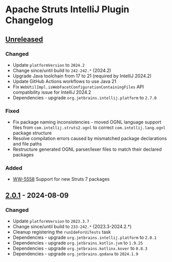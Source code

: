 <!-- Keep a Changelog guide -> https://keepachangelog.com -->

# Apache Struts IntelliJ Plugin Changelog

## [Unreleased]

### Changed

- Update `platformVersion` to `2024.2`
- Change since/until build to `242-242.*` (2024.2)
- Upgrade Java toolchain from 17 to 21 (required by IntelliJ 2024.2)
- Update GitHub Actions workflows to use Java 21
- Fix `WebUtilImpl.isWebFacetConfigurationContainingFiles` API compatibility issue for IntelliJ 2024.2
- Dependencies - upgrade `org.jetbrains.intellij.platform` to `2.7.0`

### Fixed

- Fix package naming inconsistencies - moved OGNL language support files from `com.intellij.struts2.ognl` to correct `com.intellij.lang.ognl` package structure
- Resolve compilation errors caused by mismatched package declarations and file paths
- Restructure generated OGNL parser/lexer files to match their declared packages

### Added

- [WW-5558](https://issues.apache.org/jira/browse/WW-5558) Support for new Struts 7 packages

## [2.0.1] - 2024-08-09

### Changed

- Update `platformVersion` to `2023.3.7`
- Change since/until build to `233-242.*` (2023.3-2024.2.*)
- Cleanup registering the `runIdeForUiTests` task
- Dependencies - upgrade `org.jetbrains.intellij.platform` to `2.0.1`
- Dependencies - upgrade `org.jetbrains.kotlin.jvm` to `1.9.25`
- Dependencies - upgrade `org.jetbrains.kotlinx.kover` to `0.8.3`
- Dependencies - upgrade `org.jetbrains.qodana` to `2024.1.9`

[Unreleased]: https://github.com/JetBrains/intellij-platform-plugin-template/compare/v2.0.1...HEAD
[2.0.1]: https://github.com/JetBrains/intellij-platform-plugin-template/compare/v2.0.0...v2.0.1
